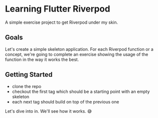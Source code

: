 # Learning Flutter Riverpod
A simple exercise project to get Riverpod under my skin.

## Goals
Let's create a simple skeleton application. For each Riverpod function or a concept, we're going to complete an exercise showing the usage of the function in the way it works the best.

## Getting Started
- clone the repo
- checkout the first tag which should be a starting point with an empty skeleton
- each next tag should build on top of the previous one

Let's dive into in. We'll see how it works. :sweat_smile: